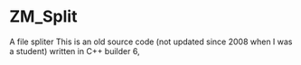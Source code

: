 # ZM_Split
A file spliter
This is an old source code (not updated since 2008 when I was a student) written in C++ builder 6,
